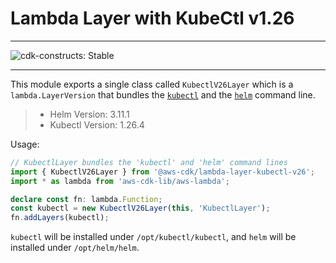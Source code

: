 # Lambda Layer with KubeCtl v1.26
<!--BEGIN STABILITY BANNER-->

---

![cdk-constructs: Stable](https://img.shields.io/badge/cdk--constructs-stable-success.svg?style=for-the-badge)

---

<!--END STABILITY BANNER-->

This module exports a single class called `KubectlV26Layer` which is a `lambda.LayerVersion` that
bundles the [`kubectl`](https://kubernetes.io/docs/reference/kubectl/kubectl/) and the
[`helm`](https://helm.sh/) command line.

> - Helm Version: 3.11.1
> - Kubectl Version: 1.26.4
>

Usage:

```ts
// KubectlLayer bundles the 'kubectl' and 'helm' command lines
import { KubectlV26Layer } from '@aws-cdk/lambda-layer-kubectl-v26';
import * as lambda from 'aws-cdk-lib/aws-lambda';

declare const fn: lambda.Function;
const kubectl = new KubectlV26Layer(this, 'KubectlLayer');
fn.addLayers(kubectl);
```

`kubectl` will be installed under `/opt/kubectl/kubectl`, and `helm` will be installed under `/opt/helm/helm`.
